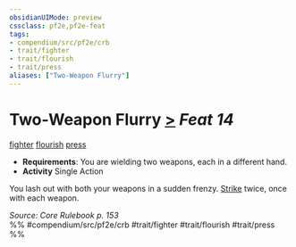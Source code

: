 ```yaml
---
obsidianUIMode: preview
cssclass: pf2e,pf2e-feat
tags:
- compendium/src/pf2e/crb
- trait/fighter
- trait/flourish
- trait/press
aliases: ["Two-Weapon Flurry"]
---
```

# Two-Weapon Flurry  [>](/rules/core-rulebook/chapter-9-playing-the-game.md#Actions "Single Action") *Feat 14*  
[fighter](/rules/traits/fighter.md)  [flourish](/rules/traits/flourish.md)  [press](/rules/traits/press.md)  

- **Requirements**: You are wielding two weapons, each in a different hand.
- **Activity** Single Action

You lash out with both your weapons in a sudden frenzy. [Strike](/rules/actions/strike.md) twice, once with each weapon.

*Source: Core Rulebook p. 153*  
%% #compendium/src/pf2e/crb #trait/fighter #trait/flourish #trait/press %%